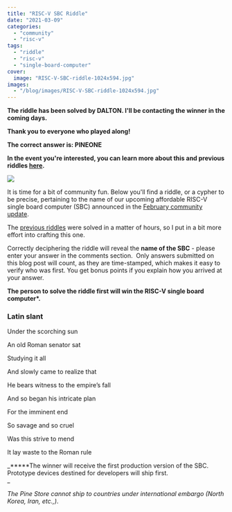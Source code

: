 ```yaml
---
title: "RISC-V SBC Riddle"
date: "2021-03-09"
categories: 
  - "community"
  - "risc-v"
tags: 
  - "riddle"
  - "risc-v"
  - "single-board-computer"
cover: 
  image: "RISC-V-SBC-riddle-1024x594.jpg"
images:
  - "/blog/images/RISC-V-SBC-riddle-1024x594.jpg"
---
```


**The riddle has been solved by DALTON. I'll be contacting the winner in the coming days.**

**Thank you to everyone who played along!**

**The correct answer is: PINEONE**

**In the event you're interested, you can learn more about this and previous riddles [here](https://forum.pine64.org/showthread.php?tid=12585).**

![](/blog/images/RISC-V-SBC-riddle-1024x594.jpg)

It is time for a bit of community fun. Below you'll find a riddle, or a cypher to be precise, pertaining to the name of our upcoming affordable RISC-V single board computer (SBC) announced in the [February community update](https://www.pine64.org/2021/02/15/february-update-show-and-tell/). 

The [previous riddles](https://forum.pine64.org/showthread.php?tid=12585) were solved in a matter of hours, so I put in a bit more effort into crafting this one.

Correctly deciphering the riddle will reveal the **name of the SBC** \- please enter your answer in the comments section.  Only answers submitted on this blog post will count, as they are time-stamped, which makes it easy to verify who was first. You get bonus points if you explain how you arrived at your answer.

**The person to solve the riddle first will win the RISC-V single board computer\*.**

### Latin slant

Under the scorching sun

An old Roman senator sat 

Studying it all 

And slowly came to realize that

He bears witness to the empire’s fall

And so began his intricate plan

For the imminent end

So savage and so cruel        

Was this strive to mend  

It lay waste to the Roman rule

_**\***The winner will receive the first production version of the SBC. Prototype devices destined for developers will ship first.  
_

_The Pine Store cannot ship to countries under international embargo (North Korea, Iran, etc.,)_.
